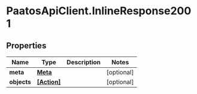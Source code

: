 # PaatosApiClient.InlineResponse2001

## Properties
Name | Type | Description | Notes
------------ | ------------- | ------------- | -------------
**meta** | [**Meta**](Meta.md) |  | [optional] 
**objects** | [**[Action]**](Action.md) |  | [optional] 


